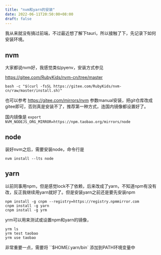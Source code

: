 ```yaml
---
title: "nvm和yarn的安装"
date: 2022-06-11T20:50:00+08:00
draft: false
---
```



我从来就没有搞过前端，不过最近想了解下tauri，所以接触了下，先记录下如何安装环境。

## nvm

大家都说nvm好，我感觉类似pyenv，安装方式参见

https://gitee.com/RubyKids/nvm-cn/tree/master

```shell
bash -c "$(curl -fsSL https://gitee.com/RubyKids/nvm-cn/raw/master/install.sh)"
```

也可以参考 https://gitee.com/mirrors/nvm 参数manual安装，把git仓库改成gitee即可，否则真是安装不了，推荐第一种方式，连国内镜像都设置好了。

国内镜像是 `export NVM_NODEJS_ORG_MIRROR=https://npm.taobao.org/mirrors/node`

## node

装好nvm之后，需要安装node，命令行是

```shell
nvm install --lts node
```

## yarn

以前同事用npm，但是感觉lock不了依赖，后来改成了yarn，不知道npm有没有改，反正我继续用yarn就好了。但是安装yarn之前还是要先安装npm

```shell
npm install -g cnpm --registry=https://registry.npmmirror.com
cnpm install -g yarn
cnpm install -g yrm
```

yrm可以用来测试或设置npm和yarn的镜像，
```shell
yrm ls
yrm test taobao
yrm use taobao
```

非常重要一点，需要将 ``$HOME/.yarn/bin` 添加到PATH环境变量中

